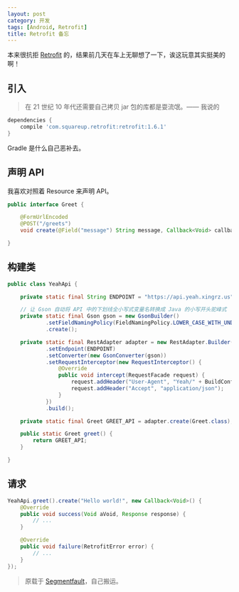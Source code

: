 ```yaml
---
layout: post
category: 开发
tags: [Android, Retrofit]
title: Retrofit 备忘
---
```


本来很抗拒 [Retrofit](http://square.github.io/retrofit/) 的，结果前几天在车上无聊想了一下，诶这玩意其实挺美的啊！

## 引入

> 在 21 世纪 10 年代还需要自己拷贝 jar 包的库都是耍流氓。—— 我说的

```groovy
dependencies {
    compile 'com.squareup.retrofit:retrofit:1.6.1'
}
```

Gradle 是什么自己恶补去。

## 声明 API

我喜欢对照着 Resource 来声明 API。

```java
public interface Greet {

    @FormUrlEncoded
    @POST("/greets")
    void create(@Field("message") String message, Callback<Void> callback);

}
```

## 构建类

```java
public class YeahApi {

    private static final String ENDPOINT = "https://api.yeah.xingrz.us";

    // 让 Gson 自动将 API 中的下划线全小写式变量名转换成 Java 的小写开头驼峰式
    private static final Gson gson = new GsonBuilder()
            .setFieldNamingPolicy(FieldNamingPolicy.LOWER_CASE_WITH_UNDERSCORES)
            .create();

    private static final RestAdapter adapter = new RestAdapter.Builder()
            .setEndpoint(ENDPOINT)
            .setConverter(new GsonConverter(gson))
            .setRequestInterceptor(new RequestInterceptor() {
                @Override
                public void intercept(RequestFacade request) {
                    request.addHeader("User-Agent", "Yeah/" + BuildConfig.VERSION_NAME);
                    request.addHeader("Accept", "application/json");
                }
            })
            .build();

    private static final Greet GREET_API = adapter.create(Greet.class);

    public static Greet greet() {
        return GREET_API;
    }

}
```

## 请求

```java
YeahApi.greet().create("Hello world!", new Callback<Void>() {
    @Override
    public void success(Void aVoid, Response response) {
        // ...
    }

    @Override
    public void failure(RetrofitError error) {
        // ...
    }
});
```

> 原载于 [Segmentfault](http://segmentfault.com/blog/xingrz/1190000000611448)，自己搬运。
